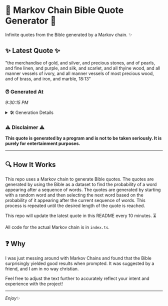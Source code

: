 # 📖 Markov Chain Bible Quote Generator 📖

Infinite quotes from the Bible generated by a Markov chain. ✨

## ✨ Latest Quote ✨
"the merchandise of gold, and silver, and precious stones, and of pearls, and fine linen, and purple, and silk, and scarlet, and all thyine wood, and all manner vessels of ivory, and all manner vessels of most precious wood, and of brass, and iron, and marble, 18:13"

### ⏰ Generated At
*9:30:15 PM*

<details>
    <summary>🛠️ Generation Details</summary>
    <p>
        <strong>🌱 Seed:</strong> the<br>
        <strong>🔄 Iterations:</strong> 46<br>
        <strong>📜 Context History:</strong><br>[ the ]: merchandise<br>[ the, merchandise ]: of<br>[ the, merchandise, of ]: gold,<br>[ the, merchandise, of, gold, ]: and<br>[ the, merchandise, of, gold,, and ]: silver,<br>[ the, merchandise, of, gold,, and, silver, ]: and<br>[ merchandise, of, gold,, and, silver,, and ]: precious<br>[ of, gold,, and, silver,, and, precious ]: stones,<br>[ gold,, and, silver,, and, precious, stones, ]: and<br>[ and, silver,, and, precious, stones,, and ]: of<br>[ silver,, and, precious, stones,, and, of ]: pearls,<br>[ and, precious, stones,, and, of, pearls, ]: and<br>[ precious, stones,, and, of, pearls,, and ]: fine<br>[ stones,, and, of, pearls,, and, fine ]: linen,<br>[ and, of, pearls,, and, fine, linen, ]: and<br>[ of, pearls,, and, fine, linen,, and ]: purple,<br>[ pearls,, and, fine, linen,, and, purple, ]: and<br>[ and, fine, linen,, and, purple,, and ]: silk,<br>[ fine, linen,, and, purple,, and, silk, ]: and<br>[ linen,, and, purple,, and, silk,, and ]: scarlet,<br>[ and, purple,, and, silk,, and, scarlet, ]: and<br>[ purple,, and, silk,, and, scarlet,, and ]: all<br>[ and, silk,, and, scarlet,, and, all ]: thyine<br>[ silk,, and, scarlet,, and, all, thyine ]: wood,<br>[ and, scarlet,, and, all, thyine, wood, ]: and<br>[ scarlet,, and, all, thyine, wood,, and ]: all<br>[ and, all, thyine, wood,, and, all ]: manner<br>[ all, thyine, wood,, and, all, manner ]: vessels<br>[ thyine, wood,, and, all, manner, vessels ]: of<br>[ wood,, and, all, manner, vessels, of ]: ivory,<br>[ and, all, manner, vessels, of, ivory, ]: and<br>[ all, manner, vessels, of, ivory,, and ]: all<br>[ manner, vessels, of, ivory,, and, all ]: manner<br>[ vessels, of, ivory,, and, all, manner ]: vessels<br>[ of, ivory,, and, all, manner, vessels ]: of<br>[ ivory,, and, all, manner, vessels, of ]: most<br>[ and, all, manner, vessels, of, most ]: precious<br>[ all, manner, vessels, of, most, precious ]: wood,<br>[ manner, vessels, of, most, precious, wood, ]: and<br>[ vessels, of, most, precious, wood,, and ]: of<br>[ of, most, precious, wood,, and, of ]: brass,<br>[ most, precious, wood,, and, of, brass, ]: and<br>[ precious, wood,, and, of, brass,, and ]: iron,<br>[ wood,, and, of, brass,, and, iron, ]: and<br>[ and, of, brass,, and, iron,, and ]: marble,<br>[ of, brass,, and, iron,, and, marble, ]: 18:13<br>
    </p>
</details>

### ⚠️ Disclaimer ⚠️
**This quote is generated by a program and is not to be taken seriously. It is purely for entertainment purposes.**

---

## 🔍 How It Works

This repo uses a Markov chain to generate Bible quotes. The quotes are generated by using the Bible as a dataset to find the probability of a word appearing after a sequence of words. The quotes are generated by starting with a random word and then selecting the next word based on the probability of it appearing after the current sequence of words. This process is repeated until the desired length of the quote is reached.

This repo will update the latest quote in this README every 10 minutes. ⏳

All code for the actual Markov chain is in `index.ts`.

## ❓ Why

I was just messing around with Markov Chains and found that the Bible surprisingly yielded good results when prompted. 
It was suggested by a friend, and I am in no way christian.

Feel free to adjust the text further to accurately reflect your intent and experience with the project!

---

*Enjoy*✨
